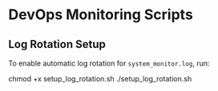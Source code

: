 # DevOps Monitoring Scripts

## Log Rotation Setup

To enable automatic log rotation for `system_monitor.log`, run:

chmod +x setup_log_rotation.sh
./setup_log_rotation.sh

##

